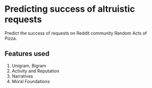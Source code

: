 # Predicting success of altruistic requests
Predict the success of requests on Reddit community Random Acts of Pizza.

## Features used
1. Unigram, Bigram
2. Activity and Reputation
3. Narratives
4. Moral Foundations

